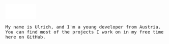 <div>
    <img class="image" src="header.svg" alt="Profile information">
</div>

<p style="font-family: monospace">
    My name is Ulrich, and I'm a young developer from Austria.
    <br/>
    You can find most of the projects I work on in my free time here on GitHub.
</p>
